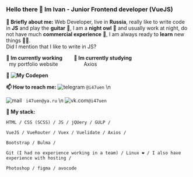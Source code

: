 ### Hello there 👋 Im Ivan - Junior Frontend developer (VueJS)
**🧔 Briefly about me:** Web Developer, live in __Russia__, really like to write code in __JS__ and play the __guitar__ 🎸, I am a __night owl__ 🦉 and usually work at night, do not have much __commercial experience__ 💼, I am always ready to __learn__ new things 🏃‍♂️. <br/>
Did I mention that I like to write in JS?


**🔭 Im currently working**  &nbsp;&nbsp;&nbsp;&nbsp;&nbsp;&nbsp; **🌱 Im currently studying** <br/>
&nbsp;&nbsp;my portfolio website  &nbsp;&nbsp;&nbsp;&nbsp;&nbsp;&nbsp;&nbsp;&nbsp;&nbsp;&nbsp;&nbsp;&nbsp;&nbsp;&nbsp;&nbsp;&nbsp; Axios 

**💼 ![My Codepen](https://codepen.io/i47uen)**

**📫 How to reach me:** 
![telegram](https://t.me/i47uen) ``` @i47uen ``` \n

![mail](mailto:i47uen@ya.ru) ``` i47uen@ya.ru``` \n
![vk.com](https://vk.com/i47eun)``` @i47uen ```

**👊 My stack:**
```
HTML / CSS (SCSS) / JS / jQUery / GULP /
```
```
VueJS / VueRouter / Vuex / Vuelidate / Axios / 
```
```
Bootstrap / Bulma /
```
```
Git (I had no experience working in a team) / Linux ❤️ / I also have experience with hosting /
```
```
Photoshop / figma / avocode
```

